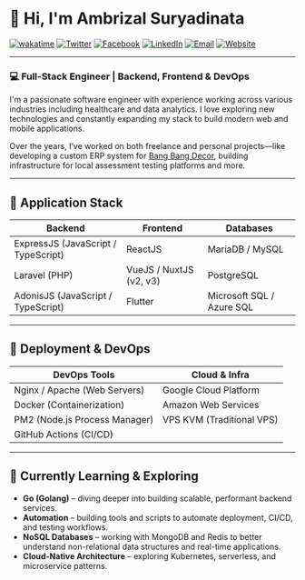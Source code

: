 # 👋 Hi, I'm Ambrizal Suryadinata  
[![wakatime](https://wakatime.com/badge/user/881bf991-699d-44a5-9507-ffa85ba5e552.svg)](https://wakatime.com/@881bf991-699d-44a5-9507-ffa85ba5e552)
[![Twitter](https://img.shields.io/static/v1?label=Twitter&message=%20&logo=Twitter&style=plastic&logoColor=white)](https://twitter.com/ambrizals)
[![Facebook](https://img.shields.io/static/v1?label=Facebook&message=%20&logo=Facebook&style=plastic&logoColor=white)](https://facebook.com/ambrizalsuryadinata)
[![LinkedIn](https://img.shields.io/static/v1?label=LinkedIn&message=%20&logo=Linkedin&style=plastic&logoColor=white)](https://www.linkedin.com/in/ambrizals)
[![Email](https://img.shields.io/static/v1?label=Email&message=%20&logo=Gmail&style=plastic&logoColor=white)](mailto:sabuncolek@ambrizal.net)
[![Website](https://img.shields.io/static/v1?label=Website&message=%20&style=plastic&logoColor=white)](https://ambrizal.net)

---

### 💻 Full-Stack Engineer | Backend, Frontend & DevOps

I'm a passionate software engineer with experience working across various industries including healthcare and data analytics. I love exploring new technologies and constantly expanding my stack to build modern web and mobile applications.

Over the years, I’ve worked on both freelance and personal projects—like developing a custom ERP system for [Bang Bang Decor](https://g.page/bangbang_decor?share), building infrastructure for local assessment testing platforms and more.

---

## 🧰 Application Stack

| **Backend**                                  | **Frontend**            | **Databases**              |
|----------------------------------------------|--------------------------|----------------------------|
| ExpressJS (JavaScript / TypeScript)          | ReactJS                  | MariaDB / MySQL            |
| Laravel (PHP)                                | VueJS / NuxtJS (v2, v3)  | PostgreSQL                 |
| AdonisJS (JavaScript / TypeScript)           | Flutter                  | Microsoft SQL / Azure SQL  |

---

## 🚀 Deployment & DevOps

| **DevOps Tools**             | **Cloud & Infra**            |
|------------------------------|------------------------------|
| Nginx / Apache (Web Servers) | Google Cloud Platform        |
| Docker (Containerization)    | Amazon Web Services          |
| PM2 (Node.js Process Manager)| VPS KVM (Traditional VPS)    |
| GitHub Actions (CI/CD)       |                              |

---

## 🧠 Currently Learning & Exploring

- **Go (Golang)** – diving deeper into building scalable, performant backend services.
- **Automation** – building tools and scripts to automate deployment, CI/CD, and testing workflows.
- **NoSQL Databases** – working with MongoDB and Redis to better understand non-relational data structures and real-time applications.
- **Cloud-Native Architecture** – exploring Kubernetes, serverless, and microservice patterns.
